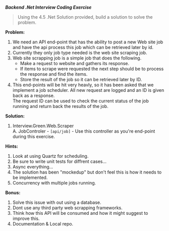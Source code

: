 ***Backend _.Net_ Interview Coding Exercise***

> Using the 4.5 .Net Solution provided, build a solution to solve the problem.  

**Problem:**   
1. We need an API end-point that has the ability to post a new Web site job and have the api process this job which can be retrieved later by id.  
2. Currently they only job type needed is the web site scraping job.  
3. Web site scrapping job is a simple job that does the following.  
	* Make a request to website and gathers its response.  
	* If items to scrape were requested the next step should be to process the response and find the items.  
	* Store the result of the job so it can be retrieved later by ID.  
4. This end-points will be hit very heavly, so it has been asked that we implement a job scheduler. All new request are logged and an ID is given back as a response.  
The request ID can be used to check the current status of the job running and return back the results of the job.  

**Solution:**  
1. Interview.Green.Web.Scraper  
	A. JobControler  - `[api/job]` - Use this controller as you're end-point during this exercise.    

**Hints:**  
1. Look at using Quartz for scheduling.  
2. Be sure to write unit tests for diffrent cases...  
3. Async everything...  
4. The solution has been "mockedup" but don't feel this is how it needs to be implemented.  
5. Concurrency with multiple jobs running.  

**Bonus:**  
1. Solve this issue with out using a database.  
2. Dont use any third party web scrapping frameworks.  
3. Think how this API will be consumed and how it might suggest to improve this.  
4. Documentation & Local repo.    

